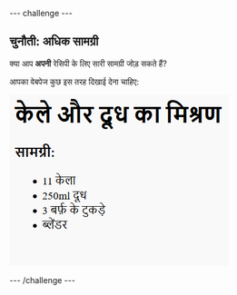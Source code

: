 --- challenge ---

## चुनौती: अधिक सामग्री

क्या आप **अपनी** रेसिपी के लिए सारी सामग्री जोड़ सकते हैं?

आपका वेबपेज कुछ इस तरह दिखाई देना चाहिए:

![screenshot](images/recipe-more-ingredients.png)

--- /challenge ---